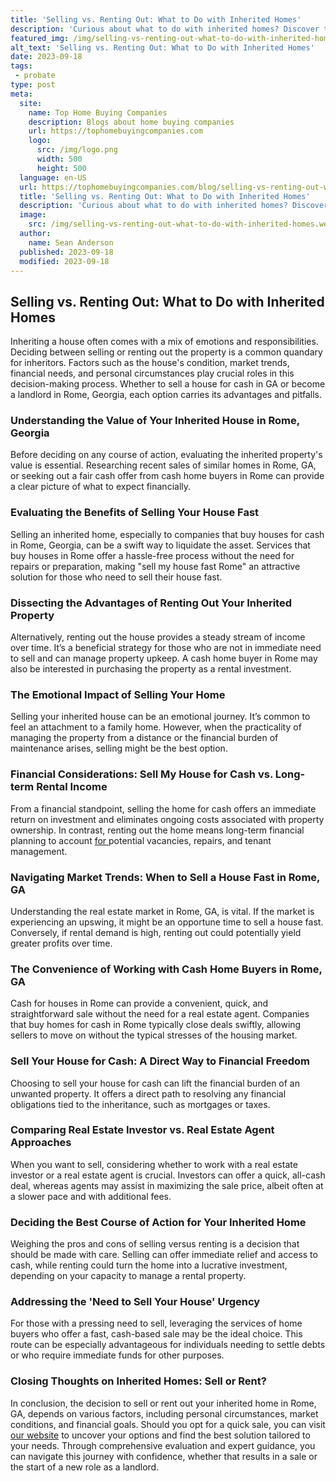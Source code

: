 ```yaml
---
title: 'Selling vs. Renting Out: What to Do with Inherited Homes'
description: 'Curious about what to do with inherited homes? Discover the pros and cons of selling versus renting out to make an informed decision.'
featured_img: /img/selling-vs-renting-out-what-to-do-with-inherited-homes.webp
alt_text: 'Selling vs. Renting Out: What to Do with Inherited Homes'
date: 2023-09-18
tags:
 - probate
type: post
meta:
  site:
    name: Top Home Buying Companies
    description: Blogs about home buying companies
    url: https://tophomebuyingcompanies.com
    logo:
      src: /img/logo.png
      width: 500
      height: 500
  language: en-US
  url: https://tophomebuyingcompanies.com/blog/selling-vs-renting-out-what-to-do-with-inherited-homes
  title: 'Selling vs. Renting Out: What to Do with Inherited Homes'
  description: 'Curious about what to do with inherited homes? Discover the pros and cons of selling versus renting out to make an informed decision.'
  image:
    src: /img/selling-vs-renting-out-what-to-do-with-inherited-homes.webp
  author:
    name: Sean Anderson
  published: 2023-09-18
  modified: 2023-09-18
---
```



## Selling vs. Renting Out: What to Do with Inherited Homes

Inheriting a house often comes with a mix of emotions and responsibilities. Deciding between selling or renting out the property is a common quandary for inheritors. Factors such as the house's condition, market trends, financial needs, and personal circumstances play crucial roles in this decision-making process. Whether to sell a house for cash in GA or become a landlord in Rome, Georgia, each option carries its advantages and pitfalls. 

### Understanding the Value of Your Inherited House in Rome, Georgia

Before deciding on any course of action, evaluating the inherited property's value is essential. Researching recent sales of similar homes in Rome, GA, or seeking out a fair cash offer from cash home buyers in Rome can provide a clear picture of what to expect financially.

### Evaluating the Benefits of Selling Your House Fast

Selling an inherited home, especially to companies that buy houses for cash in Rome, Georgia, can be a swift way to liquidate the asset. Services that buy houses in Rome offer a hassle-free process without the need for repairs or preparation, making "sell my house fast Rome" an attractive solution for those who need to sell their house fast.

### Dissecting the Advantages of Renting Out Your Inherited Property

Alternatively, renting out the house provides a steady stream of income over time. It’s a beneficial strategy for those who are not in immediate need to sell and can manage property upkeep. A cash home buyer in Rome may also be interested in purchasing the property as a rental investment.

### The Emotional Impact of Selling Your Home

Selling your inherited house can be an emotional journey. It’s common to feel an attachment to a family home. However, when the practicality of managing the property from a distance or the financial burden of maintenance arises, selling might be the best option.

### Financial Considerations: Sell My House for Cash vs. Long-term Rental Income

From a financial standpoint, selling the home for cash offers an immediate return on investment and eliminates ongoing costs associated with property ownership. In contrast, renting out the home means long-term financial planning to account [for  ](https://tophomebuyingcompanies.com/blog/5-smart-moves-for-dealing-with-unwanted-inheritance)potential vacancies, repairs, and tenant management.

### Navigating Market Trends: When to Sell a House Fast in Rome, GA

Understanding the real estate market in Rome, GA, is vital. If the market is experiencing an upswing, it might be an opportune time to sell a house fast. Conversely, if rental demand is high, renting out could potentially yield greater profits over time.

### The Convenience of Working with Cash Home Buyers in Rome, GA

Cash for houses in Rome can provide a convenient, quick, and straightforward sale without the need for a real estate agent. Companies that buy homes for cash in Rome typically close deals swiftly, allowing sellers to move on without the typical stresses of the housing market.

### Sell Your House for Cash: A Direct Way to Financial Freedom

Choosing to sell your house for cash can lift the financial burden of an unwanted property. It offers a direct path to resolving any financial obligations tied to the inheritance, such as mortgages or taxes.

### Comparing Real Estate Investor vs. Real Estate Agent Approaches

When you want to sell, considering whether to work with a real estate investor or a real estate agent is crucial. Investors can offer a quick, all-cash deal, whereas agents may assist in maximizing the sale price, albeit often at a slower pace and with additional fees.

### Deciding the Best Course of Action for Your Inherited Home

Weighing the pros and cons of selling versus renting is a decision that should be made with care. Selling can offer immediate relief and access to cash, while renting could turn the home into a lucrative investment, depending on your capacity to manage a rental property.

### Addressing the 'Need to Sell Your House' Urgency

For those with a pressing need to sell, leveraging the services of home buyers who offer a fast, cash-based sale may be the ideal choice. This route can be especially advantageous for individuals needing to settle debts or who require immediate funds for other purposes.

### Closing Thoughts on Inherited Homes: Sell or Rent?

In conclusion, the decision to sell or rent out your inherited home in Rome, GA, depends on various factors, including personal circumstances, market conditions, and financial goals. Should you opt for a quick sale, you can visit [our website](https://tophomebuyingcompanies.com/blog/unwanted-inherited-house-discover-your-options-now/) to uncover your options and find the best solution tailored to your needs. Through comprehensive evaluation and expert guidance, you can navigate this journey with confidence, whether that results in a sale or the start of a new role as a landlord.